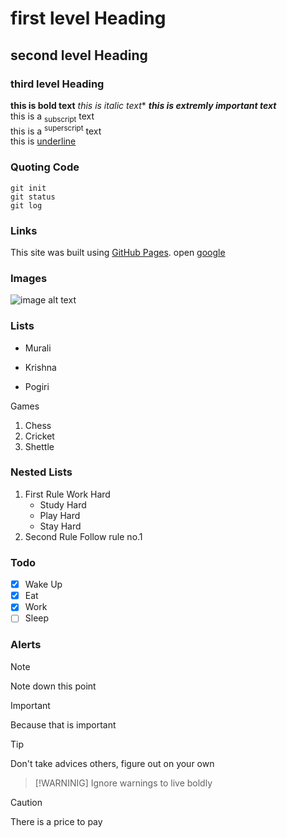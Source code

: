 # first level Heading
## second level Heading
### third level Heading

**this is bold text**
*this is italic text**
***this is extremly important text***  
this is a <sub>subscript</sub> text  
this is a <sup>superscript</sup> text  
this is <ins>underline</ins>  

### Quoting Code
`git init`  
`git status`  
`git log`  

### Links
This site was built using [GitHub Pages](https://pages.github.com/).
open [google](https://www.google.com/)

### Images
![image alt text](https://myoctocat.com/assets/images/base-octocat.svg)

### Lists
- Murali
+ Krishna
* Pogiri

Games
1. Chess
2. Cricket
3. Shettle

### Nested Lists
1. First Rule Work Hard
   - Study Hard
   - Play Hard
   - Stay Hard
2. Second Rule Follow rule no.1

### Todo
- [x] Wake Up
- [x] Eat
- [x] Work
- [ ] Sleep

### Alerts
> [!NOTE]
> Note down this point

> [!IMPORTANT]
> Because that is important

> [!TIP]
> Don't take advices others, figure out on your own

> [!WARNINIG]
> Ignore warnings to live boldly

> [!CAUTION]
> There is a price to pay








    
